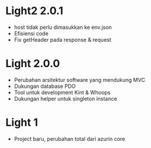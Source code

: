 # Light2 2.0.1
- host tidak perlu dimasukkan ke env.json
- Efisiensi code
- Fix getHeader pada response & request

# Light 2.0.0
- Perubahan arsitektur software yang mendukung MVC
- Dukungan database PDO
- Tool untuk development Kint & Whoops
- Dukungan helper untuk singleton instance

# Light 1
- Project baru, perubahan total dari azurin core